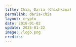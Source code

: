 ```yaml
---
title: Chia, Daria (Chichkina)
permalink: daria-chia
layout: crypto
date: 2018-01-02
update: 2025-01-22
image: /logo.png
credits:
---
```

